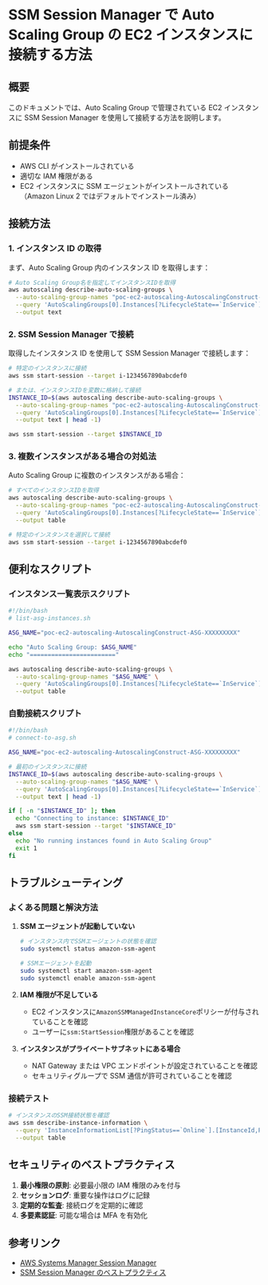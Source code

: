 # SSM Session Manager で Auto Scaling Group の EC2 インスタンスに接続する方法

## 概要

このドキュメントでは、Auto Scaling Group で管理されている EC2 インスタンスに SSM Session Manager を使用して接続する方法を説明します。

## 前提条件

- AWS CLI がインストールされている
- 適切な IAM 権限がある
- EC2 インスタンスに SSM エージェントがインストールされている（Amazon Linux 2 ではデフォルトでインストール済み）

## 接続方法

### 1. インスタンス ID の取得

まず、Auto Scaling Group 内のインスタンス ID を取得します：

```bash
# Auto Scaling Group名を指定してインスタンスIDを取得
aws autoscaling describe-auto-scaling-groups \
  --auto-scaling-group-names "poc-ec2-autoscaling-AutoscalingConstruct-ASG-XXXXXXXXX" \
  --query 'AutoScalingGroups[0].Instances[?LifecycleState==`InService`].InstanceId' \
  --output text
```

### 2. SSM Session Manager で接続

取得したインスタンス ID を使用して SSM Session Manager で接続します：

```bash
# 特定のインスタンスに接続
aws ssm start-session --target i-1234567890abcdef0

# または、インスタンスIDを変数に格納して接続
INSTANCE_ID=$(aws autoscaling describe-auto-scaling-groups \
  --auto-scaling-group-names "poc-ec2-autoscaling-AutoscalingConstruct-ASG-XXXXXXXXX" \
  --query 'AutoScalingGroups[0].Instances[?LifecycleState==`InService`].InstanceId' \
  --output text | head -1)

aws ssm start-session --target $INSTANCE_ID
```

### 3. 複数インスタンスがある場合の対処法

Auto Scaling Group に複数のインスタンスがある場合：

```bash
# すべてのインスタンスIDを取得
aws autoscaling describe-auto-scaling-groups \
  --auto-scaling-group-names "poc-ec2-autoscaling-AutoscalingConstruct-ASG-XXXXXXXXX" \
  --query 'AutoScalingGroups[0].Instances[?LifecycleState==`InService`].InstanceId' \
  --output table

# 特定のインスタンスを選択して接続
aws ssm start-session --target i-1234567890abcdef0
```

## 便利なスクリプト

### インスタンス一覧表示スクリプト

```bash
#!/bin/bash
# list-asg-instances.sh

ASG_NAME="poc-ec2-autoscaling-AutoscalingConstruct-ASG-XXXXXXXXX"

echo "Auto Scaling Group: $ASG_NAME"
echo "========================"

aws autoscaling describe-auto-scaling-groups \
  --auto-scaling-group-names "$ASG_NAME" \
  --query 'AutoScalingGroups[0].Instances[?LifecycleState==`InService`].[InstanceId,HealthStatus,LaunchTemplate.Version]' \
  --output table
```

### 自動接続スクリプト

```bash
#!/bin/bash
# connect-to-asg.sh

ASG_NAME="poc-ec2-autoscaling-AutoscalingConstruct-ASG-XXXXXXXXX"

# 最初のインスタンスに接続
INSTANCE_ID=$(aws autoscaling describe-auto-scaling-groups \
  --auto-scaling-group-names "$ASG_NAME" \
  --query 'AutoScalingGroups[0].Instances[?LifecycleState==`InService`].InstanceId' \
  --output text | head -1)

if [ -n "$INSTANCE_ID" ]; then
  echo "Connecting to instance: $INSTANCE_ID"
  aws ssm start-session --target "$INSTANCE_ID"
else
  echo "No running instances found in Auto Scaling Group"
  exit 1
fi
```

## トラブルシューティング

### よくある問題と解決方法

1. **SSM エージェントが起動していない**

   ```bash
   # インスタンス内でSSMエージェントの状態を確認
   sudo systemctl status amazon-ssm-agent

   # SSMエージェントを起動
   sudo systemctl start amazon-ssm-agent
   sudo systemctl enable amazon-ssm-agent
   ```

2. **IAM 権限が不足している**

   - EC2 インスタンスに`AmazonSSMManagedInstanceCore`ポリシーが付与されていることを確認
   - ユーザーに`ssm:StartSession`権限があることを確認

3. **インスタンスがプライベートサブネットにある場合**
   - NAT Gateway または VPC エンドポイントが設定されていることを確認
   - セキュリティグループで SSM 通信が許可されていることを確認

### 接続テスト

```bash
# インスタンスのSSM接続状態を確認
aws ssm describe-instance-information \
  --query 'InstanceInformationList[?PingStatus==`Online`].[InstanceId,PlatformType,PlatformName]' \
  --output table
```

## セキュリティのベストプラクティス

1. **最小権限の原則**: 必要最小限の IAM 権限のみを付与
2. **セッションログ**: 重要な操作はログに記録
3. **定期的な監査**: 接続ログを定期的に確認
4. **多要素認証**: 可能な場合は MFA を有効化

## 参考リンク

- [AWS Systems Manager Session Manager](https://docs.aws.amazon.com/systems-manager/latest/userguide/session-manager.html)
- [SSM Session Manager のベストプラクティス](https://docs.aws.amazon.com/systems-manager/latest/userguide/session-manager-best-practices.html)
